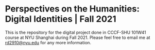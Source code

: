 # Perspectives on the Humanities: Digital Identities | Fall 2021
This is the repository for the digital project done in CCCF-SHU 101W41 course at NYU Shanghai during Fall 2021. Please feel free to email me at rd2910@nyu.edu for any more information.
